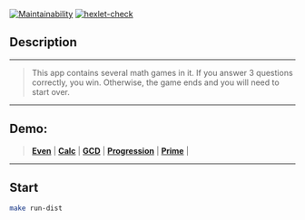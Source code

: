 [![Maintainability](https://api.codeclimate.com/v1/badges/9dbe00b836c00492e34b/maintainability)](https://codeclimate.com/github/ROSSARKO/java-project-61/maintainability)
[![hexlet-check](https://github.com/ROSSARKO/java-project-61/actions/workflows/hexlet-check.yml/badge.svg)](https://github.com/ROSSARKO/java-project-61/actions/workflows/hexlet-check.yml)
## Description
***
>This app contains several math games in it. If you answer 3 questions correctly, you win. Otherwise,
the game ends and you will need to start over.
***
## Demo:
>__[Even](https://asciinema.org/connect/6da9d564-f8ad-47e0-98eb-dc7efdeb7227)__ |
__[Calc](https://asciinema.org/a/dSpSj9hkaShOIxZhzhbgw7bv3)__ |
__[GCD](https://asciinema.org/a/egT7j4lie7pqZfF5hKfNLVjDy)__ |
__[Progression](https://asciinema.org/a/yHUW0ER66ENJNQpuoWibP75ak)__ |
__[Prime](https://asciinema.org/a/YrgJKHpNr4ZrwLZIxThIBqsow)__ |
***
## Start
```bash
make run-dist
```

